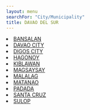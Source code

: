 ```yaml
---
layout: menu
searchFor: "City/Municipality"
title: DAVAO DEL SUR
---
```

<li><a class="oID" href="{{site.url}}/citymuni/2401.html" value="DAVAO DEL SUR, BANSALAN" rel="external">BANSALAN</a></li><li><a class="oID" href="{{site.url}}/citymuni/2402.html" value="DAVAO DEL SUR, DAVAO CITY" rel="external">DAVAO CITY</a></li><li><a class="oID" href="{{site.url}}/citymuni/2403.html" value="DAVAO DEL SUR, DIGOS CITY" rel="external">DIGOS CITY</a></li><li><a class="oID" href="{{site.url}}/citymuni/2404.html" value="DAVAO DEL SUR, HAGONOY" rel="external">HAGONOY</a></li><li><a class="oID" href="{{site.url}}/citymuni/2406.html" value="DAVAO DEL SUR, KIBLAWAN" rel="external">KIBLAWAN</a></li><li><a class="oID" href="{{site.url}}/citymuni/2407.html" value="DAVAO DEL SUR, MAGSAYSAY" rel="external">MAGSAYSAY</a></li><li><a class="oID" href="{{site.url}}/citymuni/2408.html" value="DAVAO DEL SUR, MALALAG" rel="external">MALALAG</a></li><li><a class="oID" href="{{site.url}}/citymuni/2410.html" value="DAVAO DEL SUR, MATANAO" rel="external">MATANAO</a></li><li><a class="oID" href="{{site.url}}/citymuni/2411.html" value="DAVAO DEL SUR, PADADA" rel="external">PADADA</a></li><li><a class="oID" href="{{site.url}}/citymuni/2412.html" value="DAVAO DEL SUR, SANTA CRUZ" rel="external">SANTA CRUZ</a></li><li><a class="oID" href="{{site.url}}/citymuni/2414.html" value="DAVAO DEL SUR, SULOP" rel="external">SULOP</a></li>